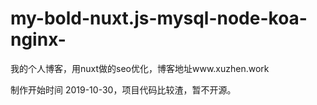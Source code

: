 # my-bold-nuxt.js-mysql-node-koa-nginx-
我的个人博客，用nuxt做的seo优化，博客地址www.xuzhen.work

制作开始时间 2019-10-30，项目代码比较渣，暂不开源。
